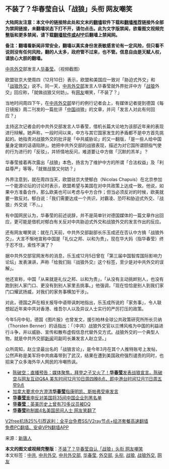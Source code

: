  <h2>不装了？华春莹自认「战狼」头衔 网友嘲笑</h2> <p class="notice"><b>大陆网友注意：本文中的链接除此处和文末的<a href="https://github.com/bannedbook/fanqiang" >翻墙</a>软件下载和<a href="https://github.com/killgcd/justmysocks/blob/master/README.md">翻墙推荐</a>链接外全部为禁网链接，未翻墙状态下打不开，请勿点击。此为文字版禁闻，欲看图文视频完整版和更多禁闻，请下载<a href="https://github.com/bannedbook/fanqiang">翻墙软件或APP</a>后翻墙上禁闻网。</p><p>备注：翻墙看新闻非常安全，翻墙以真实身份发表敏感言论有一定风险，但只看不说则没有任何风险，翻的人太多，政府管不过来，也不管。信息自由是天赋人权，请放心大胆的翻墙。</b></p>  <div class="entry"> <p id="conimg"><a href="https://www.bannedbook.org/bnews/tag/%E4%B8%AD%E5%85%B1%E5%A4%96%E4%BA%A4/" class="st_tag internal_tag" rel="tag" title="标签 中共外交 下的日志">中共外交</a>部发言人<a href="https://www.bannedbook.org/bnews/tag/%E5%8D%8E%E6%98%A5%E8%8E%B9/" class="st_tag internal_tag" rel="tag" title="标签 华春莹 下的日志">华春莹</a>。（视频截图）</p> <p>欧盟驻京大使周四（12月10日）表示，欧盟和美国应一致对「胁迫式外交」和「<a href="https://www.bannedbook.org/bnews/tag/%E6%88%98%E7%8B%BC%E5%A4%96%E4%BA%A4/" class="st_tag internal_tag" rel="tag" title="标签 战狼外交 下的日志">战狼外交</a>」说不。同一天，<a href="https://www.bannedbook.org/bnews/tag/%E4%B8%AD%E5%85%B1%E5%A4%96%E4%BA%A4%E9%83%A8/" class="st_tag internal_tag" rel="tag" title="标签 中共外交部 下的日志">中共外交部</a>发言人华春莹就外界批评中方「<a href="https://www.bannedbook.org/bnews/tag/%E6%88%98%E7%8B%BC/" class="st_tag internal_tag" rel="tag" title="标签 战狼 下的日志">战狼</a>外交」回应称，「就做战狼又何妨」。有<a href="https://www.bannedbook.org/bnews/tag/%e7%bd%91%e5%8f%8b/" class="st_tag internal_tag" rel="tag" title="标签 网友 下的日志">网友</a>嘲笑，「不装了？」</p> <p>当地时间周四下午，在<a href="https://www.bannedbook.org/bnews/tag/%e4%b8%ad%e5%85%b1/" class="st_tag internal_tag" rel="tag" title="标签 中共 下的日志">中共</a><a href="https://www.bannedbook.org/bnews/tag/%E5%A4%96%E4%BA%A4%E9%83%A8/" class="st_tag internal_tag" rel="tag" title="标签 外交部 下的日志">外交部</a>举行的例行记者会上，有媒体记者提到德国《每日镜报》周二刊发的一篇批评「<span class='wp_keywordlink_affiliate'><a href="https://www.bannedbook.org/" title="中国" target="_blank">中国</a></span>战狼」的文章，并问「发言人对此有何回应？」</p>  <p>主持这次记者会的中共外交部发言人华春莹，借机长篇大论地为该部近年来的表现进行辩解。她声称，一段时间以来，中方与其它国家发生的矛盾都不是中方首先挑起的。她指责对战狼外交的批评是「中共威胁论」的又一翻版，「是一些人给中国量身定做的话语陷阱」。她把中共外交部的战狼表现，描述为对它国所谓颐指气使的行为进行的「反驳」，并矫情地反问，难道要让中方做「沉默的羔羊」？</p> <p>华春莹接着再次露出「战狼」本色，扬言为了维护中方的所谓「合法权益」及「利益尊严」等等，「就做战狼又何妨？」</p> <p>外界注意到，就在周四当天，欧盟驻京大使郁白（Nicolas Chapuis）在北京参加一个能源论坛的讨论时表示，欧盟希望与美国在对中共政策上达成一致。他说，如果中方准备合作，那么欧美也可以考虑与中方合作；但当必须反对的时候，欧美就要一致反对。郁白说：「我们需要达成一个共识，对霸凌、恐吓和胁迫式外交、『战狼』外交说『不』。」</p>  <p>有中国网民认为，华春莹的前述说辞，并不是简单针对德国媒体的一篇文章作出回应，更可能是借机对郁白有关反对中共胁迫式外交和战狼外交的发言作出的反应。</p> <p>还有网友嘲笑说：就在几天前，中共外交部副部长乐玉成还在否认中方搞「战狼外交」，大言不惭地宣称中国是「礼仪之邦、以和为贵」，现在华大妈（指华春莹）终于忍不住，索性不演了？</p> <p>据中共外交部官网发布的消息，乐玉成12月5日曾在「第三届中国智库国际影响力论坛」发表演讲，声称「给我们贴『战狼外交』这个标签，至少是对中共外交的误解」。</p>  <p>他还宣称，中国「从来就是礼仪之邦、以和为贵」，「从没有主动挑衅别人，也没有跑到别人家门口、更没有到别人家里去挑事。」他强调，「现在恰恰是别人到我们家门口耀武扬威，对我们的家务事横加干涉」。</p> <p>对此，德国之声在相关报导中语带讽刺地指出，乐玉成所说的「家务事」，令人联想起近年来中共对香港、维吾尔人以及异议人士实行的严厉打压的政策。</p> <p>今年5月中旬，德国《图片报》也曾发文，援引柏林全球公共政策研究所所长贝纳（Thorsten Benner）的话指出：「（中共）战狼外交官以兰博风格为中国的利益进行斗争，并以威胁、宣传和散布虚假信息代替外交方式。战狼外交的一个典型人物，就是中共外交部<span class='wp_keywordlink_affiliate'><a href="https://www.bannedbook.org/" title="新闻">新闻</a></span>司副司长兼发言人赵立坚。」</p>  <p>众所周知，赵立坚最出名的「战狼言论」，是今年3月在其个人推特账号上发帖，公然声称是美军将中共病毒带到了武汉，结果在遭到美国政府强烈谴责的同时，也招来了众多海外华人网民的冷嘲热讽。</p> <ul class='op-related-articles' title='相关阅读'> <li><a href='https://www.bannedbook.org/bnews/cbnews/20201211/1445605.html' target='_blank'>陈破空：直播预告：媒体聚焦，拜登之子又火了！<b>华春莹</b>发表战狼宣言。陈破空与网友互动Q&amp;A 美东时间12月10日周四晚8点、即中港台时间12月11日周五早9点</a></li> <li><a href='https://www.bannedbook.org/bnews/headline/20201211/1445480.html' target='_blank'>加拿大要求中方澄清<b>华春莹</b>指康明凯、斯帕弗受审发言</a></li> <li><a href='https://www.bannedbook.org/bnews/worldnews/usa/20201208/1443768.html' target='_blank'><b>华春莹</b>重申反对美国将35间中国企业列黑名单</a></li> <li><a href='https://www.bannedbook.org/bnews/baitai/20201207/1443638.html' target='_blank'><b>华春莹</b>：英美历史上曾有70多议员被DQ</a></li> <li><a href='https://www.bannedbook.org/bnews/cnnews/20201202/1440460.html' target='_blank'><b>华春莹</b>称制裁4名美国民间人士 网友笑翻了</a></li> </ul> <p class="texttj"> <a href="https://github.com/bannedbook/fanqiang/wiki/V2ray%E6%9C%BA%E5%9C%BA" target="_blank">V2free机场25%引荐返利：全平台免费SS/V2ray节点+经济套餐高速翻墙</a><br/> <a href="https://github.com/bannedbook/fanqiang/wiki/%E7%A6%81%E9%97%BB%E7%BD%91%E5%AE%89%E5%8D%93%E7%BF%BB%E5%A2%99%E6%96%B0%E9%97%BBAPP" target="_blank">免费PC翻墙、安卓VPN翻墙APP</a></p><p> 来源：<span class='wp_keywordlink_affiliate'><a href="https://www.ntdtv.com/" title="新唐人">新唐人</a></span> </p><a name='sharetosocial'></a>       <div><b>本文的图文或视频完整版</b>：<a href='https://www.bannedbook.org/bnews/cbnews/20201211/1445713.html'>不装了？华春莹自认「战狼」头衔 网友嘲笑</a></div>  </div><!--END ENTRY--> <div class="postfooter"> <div>本文标签：<a href="https://www.bannedbook.org/bnews/tag/%e4%b8%ad%e5%85%b1/" rel="tag">中共</a>, <a href="https://www.bannedbook.org/bnews/tag/%E4%B8%AD%E5%85%B1%E5%A4%96%E4%BA%A4/" rel="tag">中共外交</a>, <a href="https://www.bannedbook.org/bnews/tag/%E4%B8%AD%E5%85%B1%E5%A4%96%E4%BA%A4%E9%83%A8/" rel="tag">中共外交部</a>, <a href="https://www.bannedbook.org/bnews/tag/%E5%8D%8E%E6%98%A5%E8%8E%B9/" rel="tag">华春莹</a>, <a href="https://www.bannedbook.org/bnews/tag/%E5%A4%96%E4%BA%A4%E9%83%A8/" rel="tag">外交部</a>, <a href="https://www.bannedbook.org/bnews/tag/%E5%A4%B4%E8%A1%94/" rel="tag">头衔</a>, <a href="https://www.bannedbook.org/bnews/tag/%E6%88%98%E7%8B%BC/" rel="tag">战狼</a>, <a href="https://www.bannedbook.org/bnews/tag/%E6%88%98%E7%8B%BC%E5%A4%96%E4%BA%A4/" rel="tag">战狼外交</a>, <a href="https://www.bannedbook.org/bnews/tag/%e7%bd%91%e5%8f%8b/" rel="tag">网友</a></div>  </div><!--END POSTFOOTER--> 